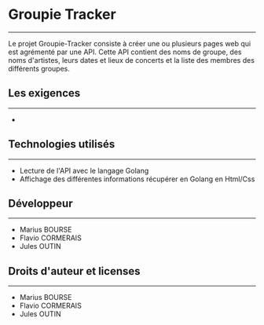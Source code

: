# Groupie Tracker
***
Le projet Groupie-Tracker consiste à créer une ou plusieurs pages web qui est agrémenté par une API. 
Cette API contient des noms de groupe, des noms d'artistes, leurs dates et lieux de concerts et la liste des membres des différents groupes. 


## Les exigences
***
- 


## Technologies utilisés
***
- Lecture de l'API avec le langage Golang
- Affichage des différentes informations récupérer en Golang en Html/Css


## Développeur
***
- Marius BOURSE
- Flavio CORMERAIS
- Jules OUTIN

## Droits d'auteur et licenses
***
- Marius BOURSE
- Flavio CORMERAIS
- Jules OUTIN